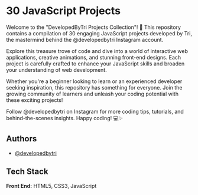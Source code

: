 # 30 JavaScript Projects

Welcome to the "DevelopedByTri Projects Collection"! 🚀 This repository contains a compilation of 30 engaging JavaScript projects developed by Tri, the mastermind behind the @developedbytri Instagram account.

Explore this treasure trove of code and dive into a world of interactive web applications, creative animations, and stunning front-end designs. Each project is carefully crafted to enhance your JavaScript skills and broaden your understanding of web development.

Whether you're a beginner looking to learn or an experienced developer seeking inspiration, this repository has something for everyone. Join the growing community of learners and unleash your coding potential with these exciting projects!

Follow @developedbytri on Instagram for more coding tips, tutorials, and behind-the-scenes insights. Happy coding! 💻✨

## Authors

- [@developedbytri](https://www.github.com/triartainyoman)

## Tech Stack

**Front End:** HTML5, CSS3, JavaScript
